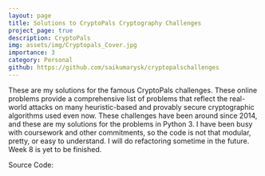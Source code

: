 ```yaml
---
layout: page
title: Solutions to CryptoPals Cryptography Challenges
project_page: true
description: CryptoPals
img: assets/img/Cryptopals_Cover.jpg
importance: 3
category: Personal
github: https://github.com/saikumarysk/cryptopalschallenges
---
```


These are my solutions for the famous CryptoPals challenges.
These online problems provide a comprehensive list of problems that reflect the real-world attacks on many heuristic-based and provably secure cryptographic algorithms used even now.
These challenges have been around since 2014, and these are my solutions for the problems in Python 3.
I have been busy with coursework and other commitments, so the code is not that modular, pretty, or easy to understand.
I will do refactoring sometime in the future.
Week 8 is yet to be finished.

<div class='social'>
<div class="contact-icons">
  Source Code: <a href="{{ page.github }}" title="GitHub"><i class="fab fa-github"></i></a>
</div>
</div>
